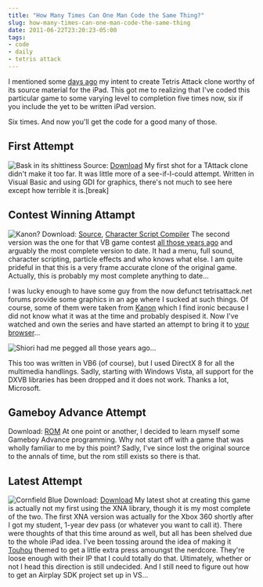 ```yaml
---
title: "How Many Times Can One Man Code the Same Thing?"
slug: how-many-times-can-one-man-code-the-same-thing
date: 2011-06-22T23:20:23-05:00
tags:
- code
- daily
- tetris attack
---
```

I mentioned some [days ago](http://dxprog.com/entry/the-gauntlet-i-have-thrown-it/) my intent to create Tetris Attack clone worthy of its source material for the iPad. This got me to realizing that I've coded this particular game to some varying level to completion five times now, six if you include the yet to be written iPad version.

Six times. And now you'll get the code for a good many of those.

## First Attempt
![](http://images.dxprog.com/blog/tattack_old.jpg "Bask in its shittiness")
Source: [Download](http://dxprog.com/files/TAttackOld.zip)
My first shot for a TAttack clone didn't make it too far. It was little more of a see-if-I-could attempt. Written in Visual Basic and using GDI for graphics, there's not much to see here except how terrible it is.[break]

## Contest Winning Attampt
![](http://images.dxprog.com/blog/playing_field.jpg "Kanon?")
Download: [Source](http://dxprog.com/files/TASource.zip), [Character Script Compiler](http://dxprog.com/files/TAScript.zip)
The second version was the one for that VB game contest [all those years ago](http://dxprog.com/entry/days-like-this-dont-come-too-often/) and arguably the most complete version to date. It had a menu, full sound, character scripting, particle effects and who knows what else. I am quite prideful in that this is a very frame accurate clone of the original game. Actually, this is probably my most complete anything to date...

I was lucky enough to have some guy from the now defunct tetrisattack.net forums provide some graphics in an age where I sucked at such things. Of course, some of them were taken from [Kanon](http://en.wikipedia.org/wiki/Kanon) which I find ironic because I did not know what it was at the time and probably despised it. Now I've watched and own the series and have started an attempt to bring it to [your browser](http://dxprog.com/entry/jslive-progress-report-and-screenshots/)...

![](http://images.dxprog.com/blog/field.png "Shiori had me pegged all those years ago...")

This too was written in VB6 (of course), but I used DirectX 8 for all the multimedia handlings. Sadly, starting with Windows Vista, all support for the DXVB libraries has been dropped and it does not work. Thanks a lot, Microsoft.

## Gameboy Advance Attempt
Download: [ROM](http://dxprog.com/files/tetrisattack.gba)
At one point or another, I decided to learn myself some Gameboy Advance programming. Why not start off with a game that was wholly familiar to me by this point? Sadly, I've since lost the original source to the annals of time, but the rom still exists so there is that.

## Latest Attempt
![](http://images.dxprog.com/blog/tattack_xna.jpg "Cornfield Blue")
Download: [Download](http://dxprog.com/files/TAttackXNA.zip)
My latest shot at creating this game is actually not my first using the XNA library, though it is my most complete of the two. The first XNA version was actually for the Xbox 360 shortly after I got my student, 1-year dev pass (or whatever you want to call it). There were thoughts of that this time around as well, but all has been shelved due to the whole iPad idea. I've been tossing around the idea of making it [Touhou](http://en.wikipedia.org/wiki/Touhou_project) themed to get a little extra press amoungst the nerdcore. They're loose enough with their IP that I could totally do that. Ultimately, whether or not I head this direction is still undecided. And I still need to figure out how to get an Airplay SDK project set up in VS...
